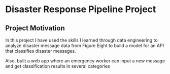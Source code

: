 # Disaster Response Pipeline Project

## Project Motivation
In this project I have used the skills I learned through data engineering to analyze disaster message data from Figure Eight to build a model for an API that classifies disaster messages.

Also, built a web app where an emergency worker can input a new message and get classification results in several categories

